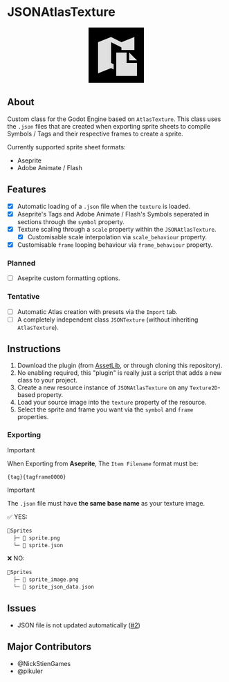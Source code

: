 # JSONAtlasTexture

<p align="center">
	<img src="icon.png" alt="AtlasTexture JSON Icon">
</p>

## About

Custom class for the Godot Engine based on `AtlasTexture`.
This class uses the `.json` files that are created when exporting sprite sheets to compile Symbols / Tags and their respective frames to create a sprite.

Currently supported sprite sheet formats:
- Aseprite
- Adobe Animate / Flash

## Features

- [x] Automatic loading of a `.json` file when the `texture` is loaded.
- [x] Aseprite's Tags and Adobe Animate / Flash's Symbols seperated in sections through the `symbol` property.
- [x] Texture scaling through a `scale` property within the `JSONAtlasTexture`.
  - [x] Customisable scale interpolation via `scale_behaviour` property.
- [x] Customisable `frame` looping behaviour via `frame_behaviour` property.

### Planned

- [ ] Aseprite custom formatting options.

### Tentative

- [ ] Automatic Atlas creation with presets via the `Import` tab.
- [ ] A completely independent class `JSONTexture` (without inheriting `AtlasTexture`).

## Instructions

1. Download the plugin (from [AssetLib](https://godotengine.org/asset-library/asset/4058), or through cloning this repository).
2. No enabling required, this "plugin" is really just a script that adds a new class to your project.
3. Create a new resource instance of `JSONAtlasTexture` on any `Texture2D`-based property.
4. Load your source image into the `texture` property of the resource.
5. Select the sprite and frame you want via the `symbol` and `frame` properties.

### Exporting

> [!IMPORTANT]
> When Exporting from __Aseprite__,
>The `Item Filename` format must be:
>```
> {tag}{tagframe0000}
>```

> [!IMPORTANT]
> The `.json` file must have __the same base name__ as your texture image.
>
> ✅ YES:
> ```go
> 📁Sprites
>   ├─ 🎨 sprite.png
>   └─ 📃 sprite.json
> ```
> ❌ NO:
> ```go
> 📁Sprites
>   ├─ 🎨 sprite_image.png
>   └─ 📃 sprite_json_data.json
> ```

## Issues

- JSON file is not updated automatically ([#2](https://github.com/NickSteinGames/json-atlas/issues/2#issue-3105885503))

## Major Contributors

- @NickStienGames
- @pikuler
